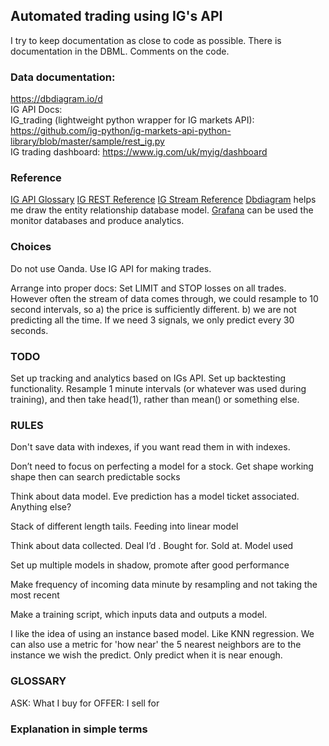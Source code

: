 ## Automated trading using IG's API

I try to keep documentation as close to code as possible. 
There is documentation in the DBML. Comments on the code. 

### Data documentation: 
https://dbdiagram.io/d  
IG API Docs:  
IG_trading (lightweight python wrapper for IG markets API): https://github.com/ig-python/ig-markets-api-python-library/blob/master/sample/rest_ig.py  
IG trading dashboard: https://www.ig.com/uk/myig/dashboard

### Reference
[IG API Glossary](https://labs.ig.com/glossary)
[IG REST Reference](https://labs.ig.com/rest-trading-api-reference)
[IG Stream Reference](https://labs.ig.com/streaming-api-reference)
[Dbdiagram](https://dbdiagram.io/d/62949e0cf040f104c1bff2c0) helps me draw the entity relationship database model. 
[Grafana](https://citrez.grafana.net/a/grafana-easystart-app/?src=hg_notification_trial) can be used the monitor databases and produce analytics. 

### Choices
Do not use Oanda. Use IG API for making trades. 

Arrange into proper docs:
Set LIMIT and STOP losses on all trades.
However often the stream of data comes through, we could resample to 10 second intervals, so a) the price is sufficiently different. b) we are not predicting all the time. If we need 3 signals, we only predict every 30 seconds. 

### TODO
Set up tracking and analytics based on IGs API.
Set up backtesting functionality.
Resample 1 minute intervals (or whatever was used during training), and then take head(1), rather than mean() or something else.

### RULES
Don't save data with indexes, if you want read them in with indexes. 

Don’t need to focus on perfecting a model for a stock. Get shape working shape then can search predictable socks

Think about data model. Eve prediction has a model ticket associated. Anything else?

Stack of different length tails. Feeding into linear model

Think about data collected. Deal I’d . Bought for. Sold at. Model used

Set up multiple models in shadow, promote after good performance

Make frequency of incoming data minute by resampling and not taking the most recent

Make a training script, which inputs data and outputs a model. 

I like the idea of using an instance based model. Like KNN regression. We can also use a metric for 'how near' the 5 nearest neighbors are to the instance we wish the predict. Only predict when it is near enough. 

### GLOSSARY
ASK: What I buy for
OFFER: I sell for

### Explanation in simple terms










